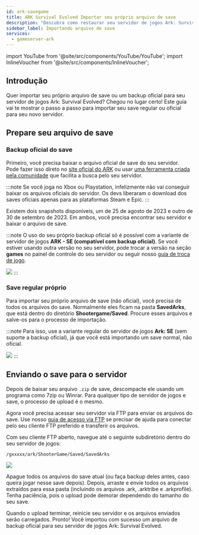 ```yaml
---
id: ark-savegame
title: ARK Survival Evolved Importar seu próprio arquivo de save
description: "Descubra como restaurar seu servidor de jogos Ark: Survival Evolved usando saves oficiais ou pessoais para uma continuidade de jogo sem interrupções → Saiba mais agora"
sidebar_label: Importando arquivo de save
services:
  - gameserver-ark
---
```


import YouTube from '@site/src/components/YouTube/YouTube';
import InlineVoucher from '@site/src/components/InlineVoucher';

## Introdução

Quer importar seu próprio arquivo de save ou um backup oficial para seu servidor de jogos Ark: Survival Evolved? Chegou no lugar certo! Este guia vai te mostrar o passo a passo para importar seu save regular ou oficial para seu novo servidor.

<YouTube videoId="lvIIVOhAUjo" imageSrc="https://screensaver01.zap-hosting.com/index.php/s/riyYaWCc4562mTS/preview" title="Como ter um servidor ARK:SE com backups oficiais" description="Prefere entender vendo na prática? A gente te ajuda! Mergulhe no nosso vídeo que explica tudo de forma simples. Seja na correria ou querendo aprender de um jeito mais legal!"/>

<InlineVoucher />

## Prepare seu arquivo de save

### Backup oficial do save

Primeiro, você precisa baixar o arquivo oficial de save do seu servidor. Pode fazer isso direto no [site oficial do ARK](https://survivetheark.com/index.php?/server-backups/) ou usar [uma ferramenta criada pela comunidade](https://arkutils.netlify.app/tools/officialdownload) que facilita a busca pelo seu servidor.

:::note
Se você joga no Xbox ou Playstation, infelizmente não vai conseguir baixar os arquivos oficiais do servidor. Os devs liberaram o download dos saves oficiais apenas para as plataformas Steam e Epic.
:::

Existem dois snapshots disponíveis, um de 25 de agosto de 2023 e outro de 30 de setembro de 2023. Em ambos, você precisa encontrar seu servidor e baixar o arquivo de save.

:::note
O uso do seu próprio backup oficial só é possível com a variante de servidor de jogos **ARK - SE (compatível com backup oficial)**. Se você estiver usando outra versão no seu servidor, pode trocar a versão na seção **games** no painel de controle do seu servidor ou seguir nosso [guia de troca de jogo](gameserver-gameswitch.md).

![](https://github.com/zaphosting/docs/assets/42719082/8f2ac8fa-2b23-4738-8d95-87c289e9d98a)
:::



### Save regular próprio

Para importar seu próprio arquivo de save (não oficial), você precisa de todos os arquivos do save. Normalmente eles ficam na pasta **SavedArks**, que está dentro do diretório **Shootergame/Saved**. Procure esses arquivos e salve-os para o processo de importação.

:::note
Para isso, use a variante regular do servidor de jogos **Ark: SE** (sem suporte a backup oficial), já que você está importando um save normal, não oficial.

![](https://github.com/zaphosting/docs/assets/42719082/43a6f039-778b-471f-82c8-91f1b8644a33)
:::



## Enviando o save para o servidor

Depois de baixar seu arquivo `.zip` de save, descompacte ele usando um programa como 7zip ou Winrar. Para qualquer tipo de servidor de jogos e save, o processo de upload é o mesmo.

Agora você precisa acessar seu servidor via FTP para enviar os arquivos do save. Use nosso [guia de acesso via FTP](gameserver-ftpaccess.md) se precisar de ajuda para conectar pelo seu cliente FTP preferido e transferir os arquivos.

Com seu cliente FTP aberto, navegue até o seguinte subdiretório dentro do seu servidor de jogos:
```
/gxxxxx/ark/ShooterGame/Saved/SavedArks
```

![](https://github.com/zaphosting/docs/assets/42719082/92ca6e48-346e-4f3c-80e2-972421d1f73f)

Apague todos os arquivos do save atual (ou faça backup deles antes, caso queira jogar nesse save depois). Depois, arraste e envie todos os arquivos extraídos para essa pasta (incluindo os arquivos .ark, .arktribe e .arkprofile). Tenha paciência, pois o upload pode demorar dependendo do tamanho do seu save.

Quando o upload terminar, reinicie seu servidor e os arquivos enviados serão carregados. Pronto! Você importou com sucesso um arquivo de backup oficial para seu servidor de jogos Ark: Survival Evolved.

<InlineVoucher />